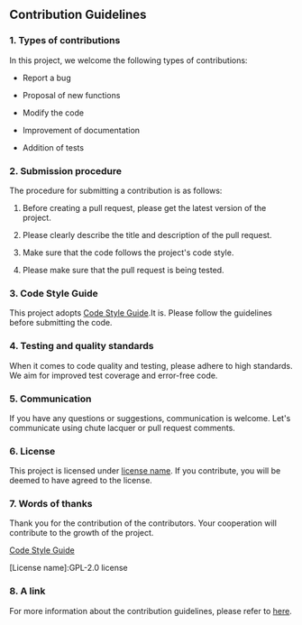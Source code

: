 ## Contribution Guidelines

### 1. Types of contributions

In this project, we welcome the following types of contributions:

- Report a bug

- Proposal of new functions

- Modify the code

- Improvement of documentation

- Addition of tests

### 2. Submission procedure

The procedure for submitting a contribution is as follows:

1. Before creating a pull request, please get the latest version of the project.

2. Please clearly describe the title and description of the pull request.

3. Make sure that the code follows the project's code style.

4. Please make sure that the pull request is being tested.

### 3. Code Style Guide

This project adopts [Code Style Guide](https://github.com/IROpany/support_button/blob/main/CODE_OF_CONDUCT.md).It is. Please follow the guidelines before submitting the code.

### 4. Testing and quality standards

When it comes to code quality and testing, please adhere to high standards. We aim for improved test coverage and error-free code.

### 5. Communication

If you have any questions or suggestions, communication is welcome. Let's communicate using chute lacquer or pull request comments.

### 6. License

This project is licensed under [license name](https://github.com/IROpany/support_button/blob/main/LICENSE). If you contribute, you will be deemed to have agreed to the license.

### 7. Words of thanks

Thank you for the contribution of the contributors. Your cooperation will contribute to the growth of the project.

[Code Style Guide](https://github.com/IROpany/support_button/blob/main/CODE_OF_CONDUCT.md)

[License name]:GPL-2.0 license


### 8. A link

For more information about the contribution guidelines, please refer to [here].

[Here]: CONTRIBUTING.md
